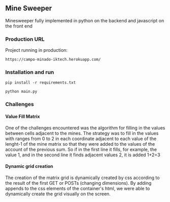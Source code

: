 ## Mine Sweeper
Minesweeper fully implemented in python on the backend and javascript on the front end

### Production URL
Project running in production:

`https://campo-minado-iktech.herokuapp.com/`

### Installation and run
```
pip install -r requirements.txt

python main.py
```

### Challenges
#### Value Fill Matrix
One of the challenges encountered was the algorithm for filling in the values between cells adjacent to the mines.
The strategy was to fill in the values with ranges from 0 to 2 in each coordinate adjacent to each value of the lenght-1 of the mine matrix so that they were added to the values of the account of the previous sum. So if in the first line it fills, for example, the value 1, and in the second line it finds adjacent values 2, it is added 1+2=3
#### Dynamic grid creation
The creation of the matrix grid is dynamically created by css according to the result of the first GET or POSTs (changing dimensions). By adding appends to the css elements of the container's html, we were able to dynamically create the grid visually on the screen.

